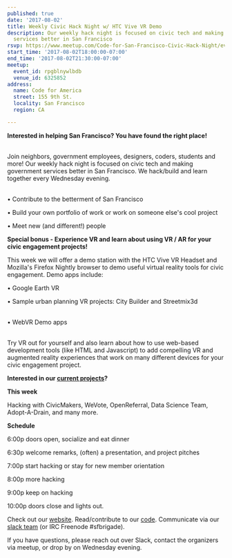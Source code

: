 ```yaml
---
published: true
date: '2017-08-02'
title: Weekly Civic Hack Night w/ HTC Vive VR Demo
description: Our weekly hack night is focused on civic tech and making government
  services better in San Francisco
rsvp: https://www.meetup.com/Code-for-San-Francisco-Civic-Hack-Night/events/241145871/
start_time: '2017-08-02T18:00:00-07:00'
end_time: '2017-08-02T21:30:00-07:00'
meetup:
  event_id: rpgblnywlbdb
  venue_id: 6325852
address:
  name: Code for America
  street: 155 9th St.
  locality: San Francisco
  region: CA

---
```

<!-- imported via scripts/generate-events-from-meetup -->
<p><b>Interested in helping San Francisco? You have found the right place! </b></p> <p><br/>Join neighbors, government employees, designers, coders, students and more! Our weekly hack night is focused on civic tech and making government services better in San Francisco. We hack/build and learn together every Wednesday evening.</p> <p><br/>• Contribute to the betterment of San Francisco</p> <p>• Build your own portfolio of work or work on someone else's cool project</p> <p>• Meet new (and different!) people</p> <p><b>Special bonus - Experience VR and learn about using VR / AR for your civic engagement projects!</b></p> <p>This week we will offer a demo station with the HTC Vive VR Headset and Mozilla's Firefox Nightly browser to demo useful virtual reality tools for civic engagement. Demo apps include:</p> <p>• Google Earth VR</p> <p>• Sample urban planning VR projects: City Builder and Streetmix3d</p> <p><br/>• WebVR Demo apps</p> <p><br/>Try VR out for yourself and also learn about how to use web-based development tools (like HTML and Javascript) to add compelling VR and augmented reality experiences that work on many different devices for your civic engagement project.</p> <p><b>Interested in our <a href="http://codeforsanfrancisco.org/projects/">current projects</a>?</b></p> <p><b>This week</b></p> <p>Hacking with CivicMakers, WeVote, OpenReferral, Data Science Team, Adopt-A-Drain, and many more.</p> <p><b>Schedule</b></p> <p>6:00p doors open, socialize and eat dinner</p> <p>6:30p welcome remarks, (often) a presentation, and project pitches</p> <p>7:00p start hacking or stay for new member orientation</p> <p>8:00p more hacking</p> <p>9:00p keep on hacking</p> <p>10:00p doors close and lights out.</p> <p>Check out our <a href="http://codeforsanfrancisco.org/">website</a>. Read/contribute to our <a href="https://github.com/sfbrigade">code</a>. Communicate via our <a href="http://c4a.me/cfsfslack">slack team</a> (or IRC Freenode #sfbrigade). </p> <p>If you have questions, please reach out over Slack, contact the organizers via meetup, or drop by on Wednesday evening.</p> 
